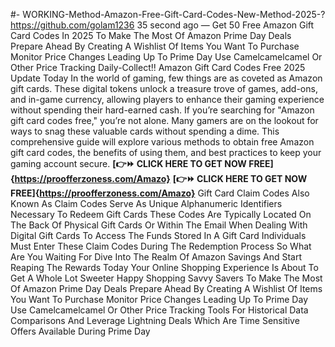 #- WORKING-Method-Amazon-Free-Gift-Card-Codes-New-Method-2025-?
https://github.com/golam1236
35 second ago — Get 50 Free Amazon Gift Card Codes In 2025 To Make The Most Of Amazon Prime Day Deals Prepare Ahead By Creating A Wishlist Of Items You Want To Purchase Monitor Price Changes Leading Up To Prime Day Use Camelcamelcamel Or Other Price Tracking
Daily-Collect!! Amazon Gift Card Codes Free 2025 Update Today
In the world of gaming, few things are as coveted as Amazon gift cards. These digital tokens unlock a treasure trove of games, add-ons, and in-game currency, allowing players to enhance their gaming experience without spending their hard-earned cash. If you’re searching for "Amazon gift card codes free," you’re not alone. Many gamers are on the lookout for ways to snag these valuable cards without spending a dime. This comprehensive guide will explore various methods to obtain free Amazon gift card codes, the benefits of using them, and best practices to keep your gaming account secure.
**[👉⏩ CLICK HERE TO GET NOW FREE]{https://proofferzoness.com/Amazo}**
**[👉⏩ CLICK HERE TO GET NOW FREE]{https://proofferzoness.com/Amazo}**
Gift Card Claim Codes Also Known As Claim Codes Serve As Unique Alphanumeric Identifiers Necessary To Redeem Gift Cards These Codes Are Typically Located On The Back Of Physical Gift Cards Or Within The Email When Dealing With Digital Gift Cards To Access The Funds Stored In A Gift Card Individuals Must Enter These Claim Codes During The Redemption Process So What Are You Waiting For Dive Into The Realm Of Amazon Savings And Start Reaping The Rewards Today Your Online Shopping Experience Is About To Get A Whole Lot Sweeter Happy Shopping Savvy Savers
To Make The Most Of Amazon Prime Day Deals Prepare Ahead By Creating A Wishlist Of Items You Want To Purchase Monitor Price Changes Leading Up To Prime Day Use Camelcamelcamel Or Other Price Tracking Tools For Historical Data Comparisons And Leverage Lightning Deals Which Are Time Sensitive Offers Available During Prime Day
